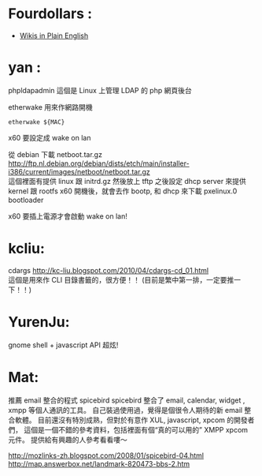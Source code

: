 




# Fourdollars :

* [Wikis in Plain English](http://www.commoncraft.com/video-wikis-plain-english)


# yan :


phpldapadmin
這個是 Linux 上管理 LDAP 的 php 網頁後台

etherwake 用來作網路開機


    etherwake ${MAC}

x60 要設定成 wake on lan

從 debian 下載 netboot.tar.gz
<http://ftp.nl.debian.org/debian/dists/etch/main/installer-i386/current/images/netboot/netboot.tar.gz>  
這個裡面有提供 linux 跟 initrd.gz
然後放上 tftp
之後設定 dhcp server 來提供 kernel 跟 rootfs
x60 開機後，就會去作 bootp, 和 dhcp 來下載 pxelinux.0 bootloader

x60 要插上電源才會啟動 wake on lan!

# kcliu:

cdargs
<http://kc-liu.blogspot.com/2010/04/cdargs-cd_01.html>  
這個是用來作 CLI 目錄書籤的，很方便！！
(目前是繁中第一排，一定要推一下！！)

# YurenJu:

gnome shell + javascript API
超炫!


# Mat:

推薦 email 整合的程式 spicebird
spicebird 整合了 email, calendar, widget , xmpp 等個人通訊的工具。
自己裝過使用過，覺得是個很令人期待的新 email 整合軟體。
目前還沒有特別成熟，但對於有意作 XUL, javascript, xpcom 的開發者們，
這個是一個不錯的參考資料，包括裡面有個“真的可以用的” XMPP xpcom 元件。
提供給有興趣的人參考看看嘍～

<http://mozlinks-zh.blogspot.com/2008/01/spicebird-04.html>  
<http://map.answerbox.net/landmark-820473-bbs-2.htm>  